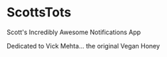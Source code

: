 # ScottsTots
Scott's Incredibly Awesome Notifications App

Dedicated to Vick Mehta... the original Vegan Honey
